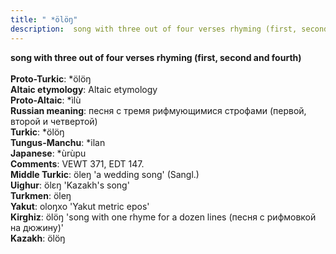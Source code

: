 ```yaml
---
title: " *ölöŋ"
description:  song with three out of four verses rhyming (first, second and fourth)
---
```

<p data-pagefind-weight="0.5">
<strong> song with three out of four verses rhyming (first, second and fourth)</strong><br><br>
<strong>Proto-Turkic</strong>:  *ölöŋ<br>
<strong>Altaic etymology</strong>:  Altaic etymology<br>
<strong> Proto-Altaic</strong>:  *ìlù<br>
<strong>Russian meaning</strong>:  песня с тремя рифмующимися строфами (первой, второй и четвертой)<br>
<strong>Turkic</strong>:  *ölöŋ<br>
<strong>Tungus-Manchu</strong>:  *ilan<br>
<strong>Japanese</strong>:  *ùrùpu<br>
<strong>Comments</strong>:  VEWT 371, EDT 147.<br>
<strong>Middle Turkic</strong>:  öleŋ 'a wedding song' (Sangl.)<br>
<strong>Uighur</strong>:  ölɛŋ 'Kazakh's song'<br>
<strong>Turkmen</strong>:  öleŋ<br>
<strong>Yakut</strong>:  oloŋxo 'Yakut metric epos'<br>
<strong>Kirghiz</strong>:  ölöŋ 'song with one rhyme for a dozen lines (песня с рифмовкой на дюжину)'<br>
<strong>Kazakh</strong>:  ölöŋ<br>

</p>
